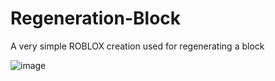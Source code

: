 # Regeneration-Block
A very simple ROBLOX creation used for regenerating a block


![image](https://github.com/TylrPopcorn/Regeneration-Block/assets/104395322/7571a29b-2193-4661-8f5c-e1d3e74b4a4e)
